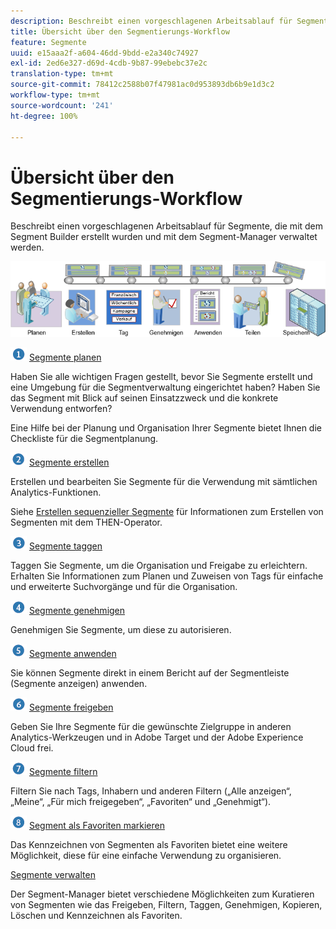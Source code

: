 ```yaml
---
description: Beschreibt einen vorgeschlagenen Arbeitsablauf für Segmente, die mit dem Segment Builder erstellt wurden und mit dem Segment-Manager verwaltet werden.
title: Übersicht über den Segmentierungs-Workflow
feature: Segmente
uuid: e15aaa2f-a604-46dd-9bdd-e2a340c74927
exl-id: 2ed6e327-d69d-4cdb-9b87-99ebebc37e2c
translation-type: tm+mt
source-git-commit: 78412c2588b07f47981ac0d953893db6b9e1d3c2
workflow-type: tm+mt
source-wordcount: '241'
ht-degree: 100%

---
```


# Übersicht über den Segmentierungs-Workflow

Beschreibt einen vorgeschlagenen Arbeitsablauf für Segmente, die mit dem Segment Builder erstellt wurden und mit dem Segment-Manager verwaltet werden.

<!-- 

seg_workflow.xml

 -->

![](assets/seg_workflow.png)


![](assets/step1_icon.png) [ Segmente planen](/help/components/segmentation/segmentation-workflow/seg-plan.md)

Haben Sie alle wichtigen Fragen gestellt, bevor Sie Segmente erstellt und eine Umgebung für die Segmentverwaltung eingerichtet haben? Haben Sie das Segment mit Blick auf seinen Einsatzzweck und die konkrete Verwendung entworfen?

Eine Hilfe bei der Planung und Organisation Ihrer Segmente bietet Ihnen die  Checkliste für die Segmentplanung.

![](assets/step2_icon.png) [Segmente erstellen](/help/components/segmentation/segmentation-workflow/seg-build.md)

Erstellen und bearbeiten Sie Segmente für die Verwendung mit sämtlichen Analytics-Funktionen.

Siehe [Erstellen sequenzieller Segmente](/help/components/segmentation/segmentation-workflow/seg-sequential-build.md) für Informationen zum Erstellen von Segmenten mit dem THEN-Operator.

![](assets/step3_icon.png) [ Segmente taggen](/help/components/segmentation/segmentation-workflow/seg-tag.md)

Taggen Sie Segmente, um die Organisation und Freigabe zu erleichtern. Erhalten Sie Informationen zum Planen und Zuweisen von Tags für einfache und erweiterte Suchvorgänge und für die Organisation.

![](assets/step4_icon.png) [ Segmente genehmigen](/help/components/segmentation/segmentation-workflow/seg-approve.md)

Genehmigen Sie Segmente, um diese zu autorisieren.

![](assets/step5_icon.png) [ Segmente anwenden](/help/components/segmentation/segmentation-workflow/t-seg-apply.md)

Sie können Segmente direkt in einem Bericht auf der Segmentleiste (Segmente anzeigen) anwenden.

![](assets/step6_icon.png) [ Segmente freigeben](/help/components/segmentation/segmentation-workflow/t-seg-share.md)

Geben Sie Ihre Segmente für die gewünschte Zielgruppe in anderen Analytics-Werkzeugen und in Adobe Target und der Adobe Experience Cloud frei.

![](assets/step7_icon.png) [ Segmente filtern](/help/components/segmentation/segmentation-workflow/t-seg-filter.md)

Filtern Sie nach Tags, Inhabern und anderen Filtern („Alle anzeigen“, „Meine“, „Für mich freigegeben“, „Favoriten“ und „Genehmigt“).

![](assets/step8_icon.png) [ Segment als Favoriten markieren](/help/components/segmentation/segmentation-workflow/t-seg-favorite.md)

Das Kennzeichnen von Segmenten als Favoriten bietet eine weitere Möglichkeit, diese für eine einfache Verwendung zu organisieren.

[Segmente verwalten](/help/components/segmentation/segmentation-workflow/seg-manage.md)

Der Segment-Manager bietet verschiedene Möglichkeiten zum Kuratieren von Segmenten wie das Freigeben, Filtern, Taggen, Genehmigen, Kopieren, Löschen und Kennzeichnen als Favoriten.
